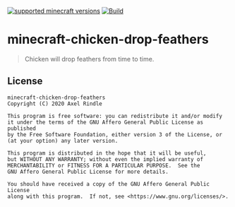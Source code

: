 [![supported minecraft versions](http://cf.way2muchnoise.eu/versions/300374.svg)](https://www.curseforge.com/minecraft/mc-mods/chicken-drop-feathers)
[![Build](https://github.com/axelrindle/minecraft-chicken-drop-feathers/actions/workflows/gradle.yml/badge.svg)](https://github.com/axelrindle/minecraft-chicken-drop-feathers/actions/workflows/gradle.yml)

# minecraft-chicken-drop-feathers

> Chicken will drop feathers from time to time.

## License
```text
minecraft-chicken-drop-feathers
Copyright (C) 2020 Axel Rindle

This program is free software: you can redistribute it and/or modify
it under the terms of the GNU Affero General Public License as published
by the Free Software Foundation, either version 3 of the License, or
(at your option) any later version.

This program is distributed in the hope that it will be useful,
but WITHOUT ANY WARRANTY; without even the implied warranty of
MERCHANTABILITY or FITNESS FOR A PARTICULAR PURPOSE.  See the
GNU Affero General Public License for more details.

You should have received a copy of the GNU Affero General Public License
along with this program.  If not, see <https://www.gnu.org/licenses/>.
```
